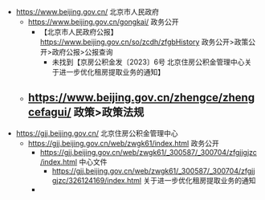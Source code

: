 - https://www.beijing.gov.cn/ 北京市人民政府
	- https://www.beijing.gov.cn/gongkai/ 政务公开
		- 【北京市人民政府公报】 https://www.beijing.gov.cn/so/zcdh/zfgbHistory 政务公开>政策公开>政府公报>公报查询
			- 未找到【京房公积金发〔2023〕6号 北京住房公积金管理中心关于进一步优化租房提取业务的通知】
	- https://www.beijing.gov.cn/zhengce/zhengcefagui/ 政策>政策法规
		- 
- https://gjj.beijing.gov.cn/ 北京住房公积金管理中心
	- https://gjj.beijing.gov.cn/web/zwgk61/index.html 政务公开
		- https://gjj.beijing.gov.cn/web/zwgk61/_300587/_300704/zfgjjgjzc/index.html 中心文件
			- https://gjj.beijing.gov.cn/web/zwgk61/_300587/_300704/zfgjjgjzc/326124169/index.html 关于进一步优化租房提取业务的通知
		- 